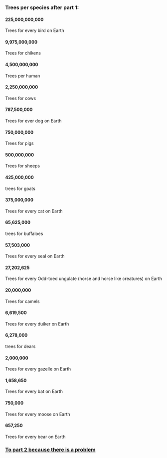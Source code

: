 ### Trees per species after part 1:

#### 225,000,000,000
Trees for every bird on Earth

#### 9,975,000,000
Trees for chikens

#### 4,500,000,000
Trees per human

#### 2,250,000,000
Trees for cows

#### 787,500,000
Trees for ever dog on Earth

#### 750,000,000
Trees for pigs

#### 500,000,000
Trees for sheeps

#### 425,000,000
trees for goats

#### 375,000,000
Trees for every cat on Earth

#### 65,625,000
trees for buffaloes

#### 57,503,000
Trees for every seal on Earth

#### 27,202,625
Trees for every Odd-toed ungulate (horse and horse like creatures) on Earth

#### 20,000,000
Trees for camels

#### 6,619,500
Trees for every duiker on Earth

#### 6,278,000
trees for dears

#### 2,000,000
Trees for every gazelle on Earth

#### 1,658,650
Trees for every bat on Earth

#### 750,000
Trees for every moose on Earth

#### 657,250
Trees for every bear on Earth

### [To part 2 because there is a problem](https://github.com/louvrmat000/Portfolio/blob/master/Personal%20Project%20Part%202.md) ###
